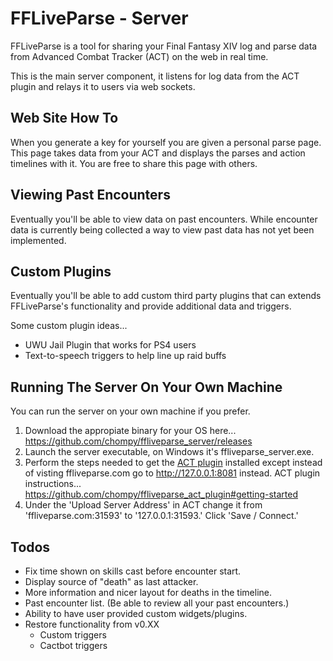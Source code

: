 # FFLiveParse - Server

FFLiveParse is a tool for sharing your Final Fantasy XIV log and parse data from Advanced Combat Tracker (ACT) on the web in real time.

This is the main server component, it listens for log data from the ACT plugin and relays it to users via web sockets.


## Web Site How To

When you generate a key for yourself you are given a personal parse page. This page takes data from your ACT and displays the parses and action timelines with it. You are free to share this page with others.


## Viewing Past Encounters

Eventually you'll be able to view data on past encounters. While encounter data is currently being collected a way to view past data has not yet been implemented.


## Custom Plugins

Eventually you'll be able to add custom third party plugins that can extends FFLiveParse's functionality and provide additional data and triggers.

Some custom plugin ideas...

- UWU Jail Plugin that works for PS4 users
- Text-to-speech triggers to help line up raid buffs


## Running The Server On Your Own Machine

You can run the server on your own machine if you prefer. 

1. Download the appropiate binary for your OS here... https://github.com/chompy/ffliveparse_server/releases
2. Launch the server executable, on Windows it's ffliveparse_server.exe.
3. Perform the steps needed to get the [ACT plugin](https://github.com/chompy/ffliveparse_act_plugin#getting-started) installed except instead of visting ffliveparse.com go to http://127.0.0.1:8081 instead. ACT plugin instructions... https://github.com/chompy/ffliveparse_act_plugin#getting-started
4. Under the 'Upload Server Address' in ACT change it from 'ffliveparse.com:31593' to '127.0.0.1:31593.' Click 'Save / Connect.'


## Todos

- Fix time shown on skills cast before encounter start.
- Display source of "death" as last attacker.
- More information and nicer layout for deaths in the timeline.
- Past encounter list. (Be able to review all your past encounters.)
- Ability to have user provided custom widgets/plugins.
- Restore functionality from v0.XX
    - Custom triggers
    - Cactbot triggers